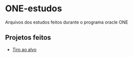 # ONE-estudos
Arquivos dos estudos feitos durante o programa oracle ONE

## Projetos feitos
- [Tiro ao alvo](https://pedrohenrick777.github.io/ONE-estudos/logica-2/jogo.html)
